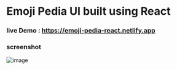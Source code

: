 # Emoji Pedia UI built using React
### live Demo : https://emoji-pedia-react.netlify.app
### screenshot
![image](https://github.com/arjuncvinod/Emojipedia-UI-React/assets/68469520/0a7063dd-3fd3-43cf-a2a6-8847d4b01047)
